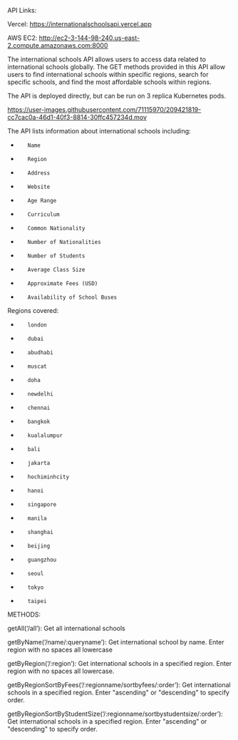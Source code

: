 API Links:

Vercel: https://internationalschoolsapi.vercel.app

AWS EC2: http://ec2-3-144-98-240.us-east-2.compute.amazonaws.com:8000

The international schools API allows users to access data related to international schools globally. The GET methods provided in this API allow users to find international schools within specific regions, search for specific schools, and find the most affordable schools within regions.

The API is deployed directly, but can be run on 3 replica Kubernetes pods. 

 

https://user-images.githubusercontent.com/71115970/209421819-cc7cac0a-46d1-40f3-8814-30ffc457234d.mov



The API lists information about international schools including:

-        Name

-        Region

-        Address

-        Website

-        Age Range

-        Curriculum

-        Common Nationality

-        Number of Nationalities

-        Number of Students

-        Average Class Size

-        Approximate Fees (USD)

-        Availability of School Buses

 

Regions covered:

-        london

-        dubai

-        abudhabi

-        muscat

-        doha

-        newdelhi

-        chennai

-        bangkok

-        kualalumpur

-        bali

-        jakarta

-        hochiminhcity

-        hanoi

-        singapore

-        manila

-        shanghai

-        beijing

-        guangzhou

-        seoul

-        tokyo

-        taipei

 

 

METHODS:

 

getAll(‘/all’): Get all international schools

 

getByName(‘/name/:queryname’): Get international school by name. Enter region with no spaces all lowercase

 

 

getByRegion(‘/:region’): Get international schools in a specified region. Enter region with no spaces all lowercase.

 

getByRegionSortByFees(‘/:regionname/sortbyfees/:order’): Get international schools in a specified region. Enter "ascending" or "descending" to specify order.

 

 

getByRegionSortByStudentSize(‘/:regionname/sortbystudentsize/:order’): Get international schools in a specified region. Enter "ascending" or "descending" to specify order.
